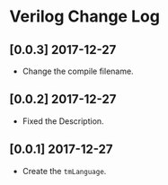 # Verilog Change Log

## [0.0.3] 2017-12-27

* Change the compile filename.

## [0.0.2] 2017-12-27

* Fixed the Description.

## [0.0.1] 2017-12-27

* Create the `tmLanguage`.
